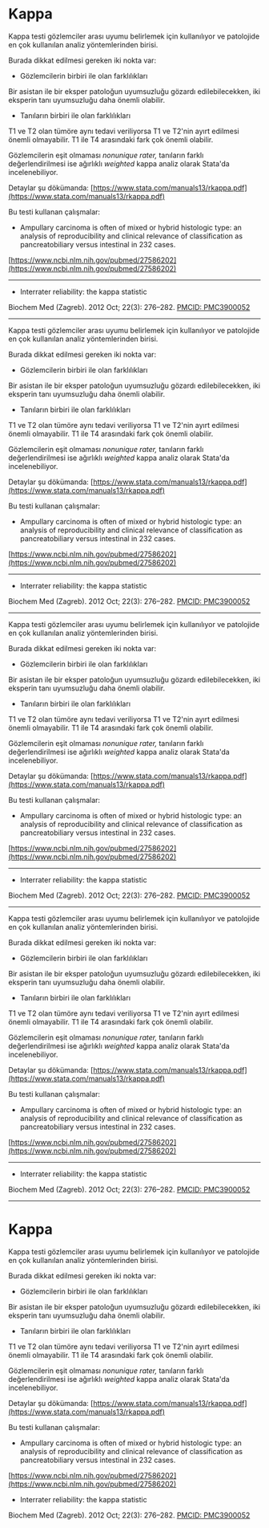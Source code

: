 # Kappa

Kappa testi gözlemciler arası uyumu belirlemek için kullanılıyor ve patolojide en çok kullanılan analiz yöntemlerinden birisi.

Burada dikkat edilmesi gereken iki nokta var:

* Gözlemcilerin birbiri ile olan farklılıkları

Bir asistan ile bir eksper patoloğun uyumsuzluğu gözardı edilebilecekken, iki eksperin tanı uyumsuzluğu daha önemli olabilir.

* Tanıların birbiri ile olan farklılıkları

T1 ve T2 olan tümöre aynı tedavi veriliyorsa T1 ve T2'nin ayırt edilmesi önemli olmayabilir. T1 ile T4 arasındaki fark çok önemli olabilir.

Gözlemcilerin eşit olmaması _nonunique rater,_ tanıların farklı değerlendirilmesi ise ağırlıklı _weighted_ kappa analiz olarak Stata'da incelenebiliyor.

Detaylar şu dökümanda: [https://www.stata.com/manuals13/rkappa.pdf](https://www.stata.com/manuals13/rkappa.pdf)

Bu testi kullanan çalışmalar:

* Ampullary carcinoma is often of mixed or hybrid histologic type: an analysis of reproducibility and clinical relevance of classification as pancreatobiliary versus intestinal in 232 cases.

[https://www.ncbi.nlm.nih.gov/pubmed/27586202](https://www.ncbi.nlm.nih.gov/pubmed/27586202)




---

* Interrater reliability: the kappa statistic

Biochem Med \(Zagreb\). 2012 Oct; 22\(3\): 276–282. [PMCID: PMC3900052](https://www.ncbi.nlm.nih.gov/pmc/articles/PMC3900052/)

---



Kappa testi gözlemciler arası uyumu belirlemek için kullanılıyor ve patolojide en çok kullanılan analiz yöntemlerinden birisi.

Burada dikkat edilmesi gereken iki nokta var:

* Gözlemcilerin birbiri ile olan farklılıkları

Bir asistan ile bir eksper patoloğun uyumsuzluğu gözardı edilebilecekken, iki eksperin tanı uyumsuzluğu daha önemli olabilir.

* Tanıların birbiri ile olan farklılıkları

T1 ve T2 olan tümöre aynı tedavi veriliyorsa T1 ve T2'nin ayırt edilmesi önemli olmayabilir. T1 ile T4 arasındaki fark çok önemli olabilir.

Gözlemcilerin eşit olmaması _nonunique rater,_ tanıların farklı değerlendirilmesi ise ağırlıklı _weighted_ kappa analiz olarak Stata'da incelenebiliyor.

Detaylar şu dökümanda: [https://www.stata.com/manuals13/rkappa.pdf](https://www.stata.com/manuals13/rkappa.pdf)

Bu testi kullanan çalışmalar:

* Ampullary carcinoma is often of mixed or hybrid histologic type: an analysis of reproducibility and clinical relevance of classification as pancreatobiliary versus intestinal in 232 cases.

[https://www.ncbi.nlm.nih.gov/pubmed/27586202](https://www.ncbi.nlm.nih.gov/pubmed/27586202)

---

* Interrater reliability: the kappa statistic

Biochem Med \(Zagreb\). 2012 Oct; 22\(3\): 276–282. [PMCID: PMC3900052](https://www.ncbi.nlm.nih.gov/pmc/articles/PMC3900052/)

---



Kappa testi gözlemciler arası uyumu belirlemek için kullanılıyor ve patolojide en çok kullanılan analiz yöntemlerinden birisi.

Burada dikkat edilmesi gereken iki nokta var:

* Gözlemcilerin birbiri ile olan farklılıkları

Bir asistan ile bir eksper patoloğun uyumsuzluğu gözardı edilebilecekken, iki eksperin tanı uyumsuzluğu daha önemli olabilir.

* Tanıların birbiri ile olan farklılıkları

T1 ve T2 olan tümöre aynı tedavi veriliyorsa T1 ve T2'nin ayırt edilmesi önemli olmayabilir. T1 ile T4 arasındaki fark çok önemli olabilir.

Gözlemcilerin eşit olmaması _nonunique rater,_ tanıların farklı değerlendirilmesi ise ağırlıklı _weighted_ kappa analiz olarak Stata'da incelenebiliyor.

Detaylar şu dökümanda: [https://www.stata.com/manuals13/rkappa.pdf](https://www.stata.com/manuals13/rkappa.pdf)

Bu testi kullanan çalışmalar:

* Ampullary carcinoma is often of mixed or hybrid histologic type: an analysis of reproducibility and clinical relevance of classification as pancreatobiliary versus intestinal in 232 cases.

[https://www.ncbi.nlm.nih.gov/pubmed/27586202](https://www.ncbi.nlm.nih.gov/pubmed/27586202)

---

* Interrater reliability: the kappa statistic

Biochem Med \(Zagreb\). 2012 Oct; 22\(3\): 276–282. [PMCID: PMC3900052](https://www.ncbi.nlm.nih.gov/pmc/articles/PMC3900052/)

---



Kappa testi gözlemciler arası uyumu belirlemek için kullanılıyor ve patolojide en çok kullanılan analiz yöntemlerinden birisi.

Burada dikkat edilmesi gereken iki nokta var:

* Gözlemcilerin birbiri ile olan farklılıkları

Bir asistan ile bir eksper patoloğun uyumsuzluğu gözardı edilebilecekken, iki eksperin tanı uyumsuzluğu daha önemli olabilir.

* Tanıların birbiri ile olan farklılıkları

T1 ve T2 olan tümöre aynı tedavi veriliyorsa T1 ve T2'nin ayırt edilmesi önemli olmayabilir. T1 ile T4 arasındaki fark çok önemli olabilir.

Gözlemcilerin eşit olmaması _nonunique rater,_ tanıların farklı değerlendirilmesi ise ağırlıklı _weighted_ kappa analiz olarak Stata'da incelenebiliyor.

Detaylar şu dökümanda: [https://www.stata.com/manuals13/rkappa.pdf](https://www.stata.com/manuals13/rkappa.pdf)

Bu testi kullanan çalışmalar:

* Ampullary carcinoma is often of mixed or hybrid histologic type: an analysis of reproducibility and clinical relevance of classification as pancreatobiliary versus intestinal in 232 cases.

[https://www.ncbi.nlm.nih.gov/pubmed/27586202](https://www.ncbi.nlm.nih.gov/pubmed/27586202)

---

* Interrater reliability: the kappa statistic

Biochem Med \(Zagreb\). 2012 Oct; 22\(3\): 276–282. [PMCID: PMC3900052](https://www.ncbi.nlm.nih.gov/pmc/articles/PMC3900052/)

---



# Kappa

Kappa testi gözlemciler arası uyumu belirlemek için kullanılıyor ve patolojide en çok kullanılan analiz yöntemlerinden birisi.

Burada dikkat edilmesi gereken iki nokta var:

* Gözlemcilerin birbiri ile olan farklılıkları

Bir asistan ile bir eksper patoloğun uyumsuzluğu gözardı edilebilecekken, iki eksperin tanı uyumsuzluğu daha önemli olabilir.

* Tanıların birbiri ile olan farklılıkları

T1 ve T2 olan tümöre aynı tedavi veriliyorsa T1 ve T2'nin ayırt edilmesi önemli olmayabilir. T1 ile T4 arasındaki fark çok önemli olabilir.

Gözlemcilerin eşit olmaması _nonunique rater,_ tanıların farklı değerlendirilmesi ise ağırlıklı _weighted_ kappa analiz olarak Stata'da incelenebiliyor.

Detaylar şu dökümanda: [https://www.stata.com/manuals13/rkappa.pdf](https://www.stata.com/manuals13/rkappa.pdf)

Bu testi kullanan çalışmalar:

* Ampullary carcinoma is often of mixed or hybrid histologic type: an analysis of reproducibility and clinical relevance of classification as pancreatobiliary versus intestinal in 232 cases.

[https://www.ncbi.nlm.nih.gov/pubmed/27586202](https://www.ncbi.nlm.nih.gov/pubmed/27586202)

* Interrater reliability: the kappa statistic

Biochem Med \(Zagreb\). 2012 Oct; 22\(3\): 276–282. [PMCID: PMC3900052](https://www.ncbi.nlm.nih.gov/pmc/articles/PMC3900052/)


